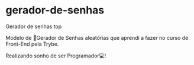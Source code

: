 # gerador-de-senhas
Gerador de senhas top

Modelo de 🔐Gerador de Senhas aleatórias que aprendi a fazer no curso de Front-End pela Trybe.

Realizando sonho de ser Programador💻!
